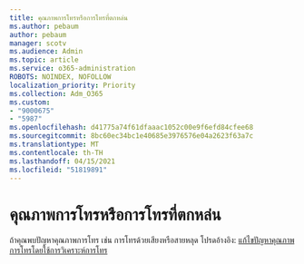 ```yaml
---
title: คุณภาพการโทรหรือการโทรที่ตกหล่น
ms.author: pebaum
author: pebaum
manager: scotv
ms.audience: Admin
ms.topic: article
ms.service: o365-administration
ROBOTS: NOINDEX, NOFOLLOW
localization_priority: Priority
ms.collection: Adm_O365
ms.custom:
- "9000675"
- "5987"
ms.openlocfilehash: d41775a74f61dfaaac1052c00e9f6efd84cfee68
ms.sourcegitcommit: 8bc60ec34bc1e40685e3976576e04a2623f63a7c
ms.translationtype: MT
ms.contentlocale: th-TH
ms.lasthandoff: 04/15/2021
ms.locfileid: "51819891"
---
```

# <a name="call-quality-or-dropped-calls"></a>คุณภาพการโทรหรือการโทรที่ตกหล่น

ถ้าคุณพบปัญหาคุณภาพการโทร เช่น การโทรด้วยเสียงหรือสายหลุด โปรดอ้างอิง: [แก้ไขปัญหาคุณภาพการโทรโดยใช้การวิเคราะห์การโทร](https://docs.microsoft.com/microsoftteams/use-call-analytics-to-troubleshoot-poor-call-quality#troubleshoot-call-quality-problems-using-call-analytics)